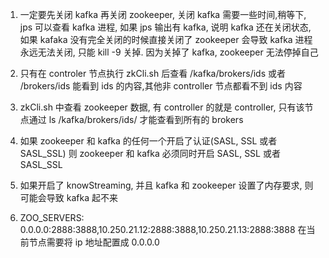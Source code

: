1. 一定要先关闭 kafka 再关闭 zookeeper, 关闭 kafka 需要一些时间,稍等下, jps 可以查看 kafka 进程, 如果 jps 输出有 kafka, 说明 kafka 还在关闭状态, 如果 kafaka 没有完全关闭的时候直接关闭了 zookeeper 会导致 kafka 进程永远无法关闭, 只能 kill -9 关掉. 因为关掉了 kafka, zookeeper 无法停掉自己

2. 只有在 controler 节点执行 zkCli.sh 后查看 /kafka/brokers/ids 或者 /brokers/ids 能看到 ids 的内容,其他非 controller 节点都看不到 ids 内容

3. zkCli.sh 中查看 zookeeper 数据, 有 controller 的就是 controller, 只有该节点通过 ls /kafka/brokers/ids/ 才能查看到所有的 brokers
4. 如果 zookeeper 和 kafka 的任何一个开启了认证(SASL, SSL 或者 SASL_SSL) 则 zookeeper 和 kafka 必须同时开启 SASL, SSL 或者 SASL_SSL
5. 如果开启了 knowStreaming, 并且 kafka 和 zookeeper 设置了内存要求, 则可能会导致 kafka 起不来
6. ZOO_SERVERS: 0.0.0.0:2888:3888,10.250.21.12:2888:3888,10.250.21.13:2888:3888
    在当前节点需要将 ip 地址配置成 0.0.0.0